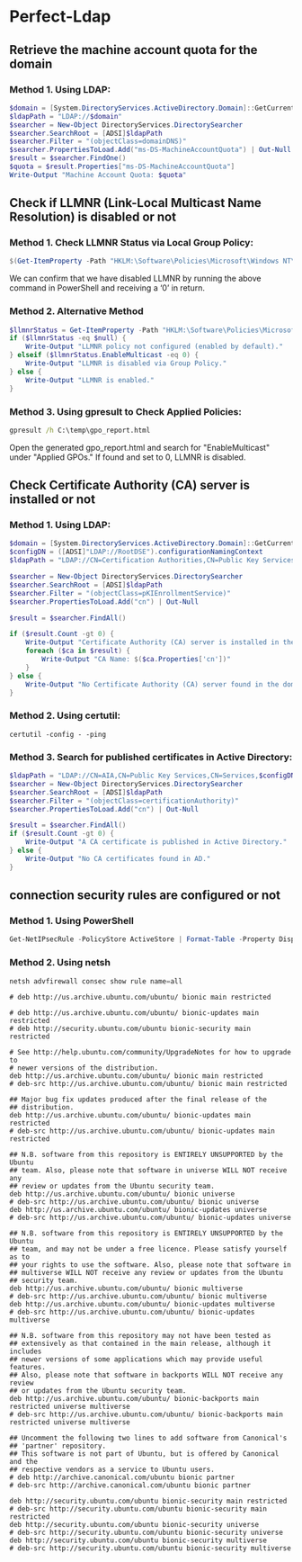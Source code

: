 # Perfect-Ldap

## Retrieve the machine account quota for the domain
### Method 1. Using LDAP:
```powershell
$domain = [System.DirectoryServices.ActiveDirectory.Domain]::GetCurrentDomain().Name
$ldapPath = "LDAP://$domain"
$searcher = New-Object DirectoryServices.DirectorySearcher
$searcher.SearchRoot = [ADSI]$ldapPath
$searcher.Filter = "(objectClass=domainDNS)"
$searcher.PropertiesToLoad.Add("ms-DS-MachineAccountQuota") | Out-Null
$result = $searcher.FindOne()
$quota = $result.Properties["ms-DS-MachineAccountQuota"]
Write-Output "Machine Account Quota: $quota"
```

## Check if LLMNR (Link-Local Multicast Name Resolution) is disabled or not
### Method 1. Check LLMNR Status via Local Group Policy:
```powershell
$(Get-ItemProperty -Path "HKLM:\Software\Policies\Microsoft\Windows NT\DNSClient" -name EnableMulticast).EnableMulticast
```
We can confirm that we have disabled LLMNR by running the above command in PowerShell and receiving a ‘0’ in return.
### Method 2. Alternative Method
```powershell
$llmnrStatus = Get-ItemProperty -Path "HKLM:\Software\Policies\Microsoft\Windows NT\DNSClient" -Name "EnableMulticast" -ErrorAction SilentlyContinue
if ($llmnrStatus -eq $null) {
    Write-Output "LLMNR policy not configured (enabled by default)."
} elseif ($llmnrStatus.EnableMulticast -eq 0) {
    Write-Output "LLMNR is disabled via Group Policy."
} else {
    Write-Output "LLMNR is enabled."
}
```
### Method 3. Using gpresult to Check Applied Policies:
```cmd
gpresult /h C:\temp\gpo_report.html
```
Open the generated gpo_report.html and search for "EnableMulticast" under "Applied GPOs."
If found and set to 0, LLMNR is disabled.

## Check Certificate Authority (CA) server is installed or not
### Method 1. Using LDAP:
```powershell
$domain = [System.DirectoryServices.ActiveDirectory.Domain]::GetCurrentDomain().Name
$configDN = ([ADSI]"LDAP://RootDSE").configurationNamingContext
$ldapPath = "LDAP://CN=Certification Authorities,CN=Public Key Services,CN=Services,$configDN"

$searcher = New-Object DirectoryServices.DirectorySearcher
$searcher.SearchRoot = [ADSI]$ldapPath
$searcher.Filter = "(objectClass=pKIEnrollmentService)"
$searcher.PropertiesToLoad.Add("cn") | Out-Null

$result = $searcher.FindAll()

if ($result.Count -gt 0) {
    Write-Output "Certificate Authority (CA) server is installed in the domain."
    foreach ($ca in $result) {
        Write-Output "CA Name: $($ca.Properties['cn'])"
    }
} else {
    Write-Output "No Certificate Authority (CA) server found in the domain."
}
```
### Method 2. Using certutil:
```
certutil -config - -ping
```
### Method 3. Search for published certificates in Active Directory:
```powershell
$ldapPath = "LDAP://CN=AIA,CN=Public Key Services,CN=Services,$configDN"
$searcher = New-Object DirectoryServices.DirectorySearcher
$searcher.SearchRoot = [ADSI]$ldapPath
$searcher.Filter = "(objectClass=certificationAuthority)"
$searcher.PropertiesToLoad.Add("cn") | Out-Null

$result = $searcher.FindAll()
if ($result.Count -gt 0) {
    Write-Output "A CA certificate is published in Active Directory."
} else {
    Write-Output "No CA certificates found in AD."
}
```
## connection security rules are configured or not
### Method 1. Using PowerShell
```powershell
Get-NetIPsecRule -PolicyStore ActiveStore | Format-Table -Property DisplayName, Enabled, Action, Profile
```
### Method 2. Using netsh
```powershell
netsh advfirewall consec show rule name=all
```
```
# deb http://us.archive.ubuntu.com/ubuntu/ bionic main restricted

# deb http://us.archive.ubuntu.com/ubuntu/ bionic-updates main restricted
# deb http://security.ubuntu.com/ubuntu bionic-security main restricted

# See http://help.ubuntu.com/community/UpgradeNotes for how to upgrade to
# newer versions of the distribution.
deb http://us.archive.ubuntu.com/ubuntu/ bionic main restricted
# deb-src http://us.archive.ubuntu.com/ubuntu/ bionic main restricted

## Major bug fix updates produced after the final release of the
## distribution.
deb http://us.archive.ubuntu.com/ubuntu/ bionic-updates main restricted
# deb-src http://us.archive.ubuntu.com/ubuntu/ bionic-updates main restricted

## N.B. software from this repository is ENTIRELY UNSUPPORTED by the Ubuntu
## team. Also, please note that software in universe WILL NOT receive any
## review or updates from the Ubuntu security team.
deb http://us.archive.ubuntu.com/ubuntu/ bionic universe
# deb-src http://us.archive.ubuntu.com/ubuntu/ bionic universe
deb http://us.archive.ubuntu.com/ubuntu/ bionic-updates universe
# deb-src http://us.archive.ubuntu.com/ubuntu/ bionic-updates universe

## N.B. software from this repository is ENTIRELY UNSUPPORTED by the Ubuntu 
## team, and may not be under a free licence. Please satisfy yourself as to 
## your rights to use the software. Also, please note that software in 
## multiverse WILL NOT receive any review or updates from the Ubuntu
## security team.
deb http://us.archive.ubuntu.com/ubuntu/ bionic multiverse
# deb-src http://us.archive.ubuntu.com/ubuntu/ bionic multiverse
deb http://us.archive.ubuntu.com/ubuntu/ bionic-updates multiverse
# deb-src http://us.archive.ubuntu.com/ubuntu/ bionic-updates multiverse

## N.B. software from this repository may not have been tested as
## extensively as that contained in the main release, although it includes
## newer versions of some applications which may provide useful features.
## Also, please note that software in backports WILL NOT receive any review
## or updates from the Ubuntu security team.
deb http://us.archive.ubuntu.com/ubuntu/ bionic-backports main restricted universe multiverse
# deb-src http://us.archive.ubuntu.com/ubuntu/ bionic-backports main restricted universe multiverse

## Uncomment the following two lines to add software from Canonical's
## 'partner' repository.
## This software is not part of Ubuntu, but is offered by Canonical and the
## respective vendors as a service to Ubuntu users.
# deb http://archive.canonical.com/ubuntu bionic partner
# deb-src http://archive.canonical.com/ubuntu bionic partner

deb http://security.ubuntu.com/ubuntu bionic-security main restricted
# deb-src http://security.ubuntu.com/ubuntu bionic-security main restricted
deb http://security.ubuntu.com/ubuntu bionic-security universe
# deb-src http://security.ubuntu.com/ubuntu bionic-security universe
deb http://security.ubuntu.com/ubuntu bionic-security multiverse
# deb-src http://security.ubuntu.com/ubuntu bionic-security multiverse



```
